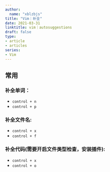 ```yaml
---
author:
  name: "xblzbjs"
title: "Vim｜补全"
date: 2021-03-31
linktitle: vim｜autosuggestions
draft: false
type:
- article
- articles
series:
- Vim
---
```


## 常用
### 补全单词：
- `control + n` 
- `control + p`

### 补全文件名:
- `control + x`
- `control + f`

### 补全代码(需要开启文件类型检查，安装插件):
- `control + x`
- `control + o`